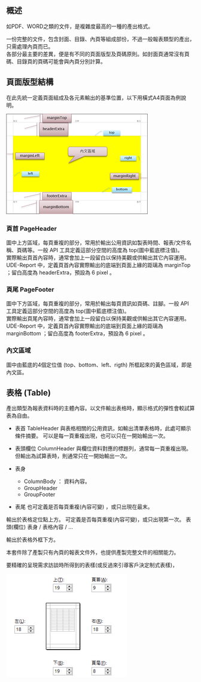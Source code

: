 ## 概述

如PDF、WORD之類的文件，是複雜度最高的一種的產出格式。

一份完整的文件，包含封面、目錄、內頁等組成部份，不過一般報表類型的產出，只需處理內頁而已。  
各部分最主要的差異，便是有不同的頁面版型及頁碼原則。如封面頁通常沒有頁碼、目錄頁的頁碼可能會與內頁分別計算。

## 頁面版型結構

在此先統一定義頁面組成及各元素輸出的基準位置，以下用橫式A4頁面為例說明。

![UDE-PDF](/assets/ch01-layout-pdf.png)

### 頁首 PageHeader
  圖中上方區域，每頁重複的部分，常用於輸出公用資訊如製表時間、報表/文件名稱、頁碼等。一般 API 工具定義這部分空間的高度為 top\(圖中藍底標注值\)。  
  實際輸出頁首內容時，通常會加上一段留白以保持美觀或供輸出其它內容運用。UDE-Report 中，定義頁首內容實際輸出的底端到頁面上緣的距璃為 marginTop ；留白高度為 headerExtra，預設為 6 pixel 。

### 頁尾 PageFooter
  圖中下方區域，每頁重複的部分，常用於輸出每頁資訊如頁碼、註腳。一般 API 工具定義這部分空間的高度為 top\(圖中藍底標注值\)。  
  實際輸出頁尾內容時，通常會加上一段留白以保持美觀或供輸出其它內容運用。UDE-Report 中，定義頁首內容實際輸出的底端到頁面上緣的距璃為 marginBottom ；留白高度為 footerExtra，預設為 6 pixel 。

### 內文區域
 
 圖中由藍底的4個定位值 \(top、bottom、left、rigth\) 所框起來的黃色區域，即是內文區。
  
## 表格 \(Table\)

產出類型為報表資料時的主體內容。以文件輸出表格時，顯示格式的彈性會較試算表為自由。

* 表首 TableHeader
  與表格相關的公用資訊，如輸出清單表格時，此處可顯示條件摘要。
  可以是每一頁重複出現，也可以只在一開始輸出一次。
  
* 表頭欄位 ColumnHeader
  與欄位資料對應的標題列，通常每一頁重複出現。
  但輸出為試算表時，則通常只在一開始輸出一次。
  
* 表身 

  * ColumnBody   ： 資料內容。  
  * GroupHeader
  * GroupFooter
 
* 表尾
  也可定義是否每頁重複(內容可變) ，或只出現在最末。







輸出於表格定位點上方。
可定義是否每頁重複(內容可變)，或只出現第一次。
表頭(欄位)
表身 / 表格內容 /  …

輸出於表格外框下方。






本套件除了產製只有內頁的報表文件外，也提供產製完整文件的相關能力。

要精確的呈現需求訪談時所得到的表樣(或反過來引導客戶決定制式表樣)，

![EXCEL](/assets/ch01-layout-excel)

